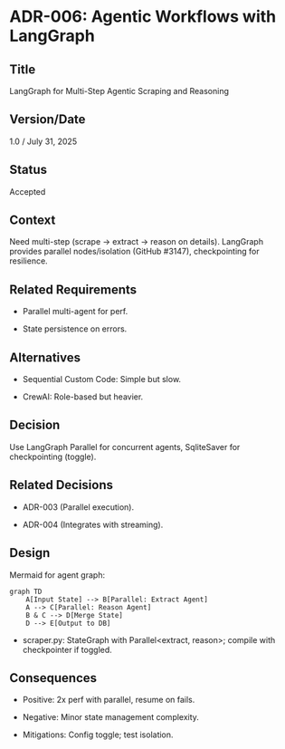 # ADR-006: Agentic Workflows with LangGraph

## Title

LangGraph for Multi-Step Agentic Scraping and Reasoning

## Version/Date

1.0 / July 31, 2025

## Status

Accepted

## Context

Need multi-step (scrape -> extract -> reason on details). LangGraph provides parallel nodes/isolation (GitHub #3147), checkpointing for resilience.

## Related Requirements

- Parallel multi-agent for perf.

- State persistence on errors.

## Alternatives

- Sequential Custom Code: Simple but slow.

- CrewAI: Role-based but heavier.

## Decision

Use LangGraph Parallel for concurrent agents, SqliteSaver for checkpointing (toggle).

## Related Decisions

- ADR-003 (Parallel execution).

- ADR-004 (Integrates with streaming).

## Design

Mermaid for agent graph:

```mermaid
graph TD
    A[Input State] --> B[Parallel: Extract Agent]
    A --> C[Parallel: Reason Agent]
    B & C --> D[Merge State]
    D --> E[Output to DB]
```

- scraper.py: StateGraph with Parallel<extract, reason>; compile with checkpointer if toggled.

## Consequences

- Positive: 2x perf with parallel, resume on fails.

- Negative: Minor state management complexity.

- Mitigations: Config toggle; test isolation.
